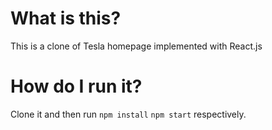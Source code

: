 # What is this?
This is a clone of Tesla homepage implemented with React.js

# How do I run it?
Clone it and then run `npm install` `npm start` respectively.
